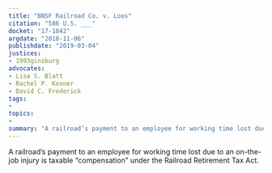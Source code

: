 ```yaml
---
title: "BNSF Railroad Co. v. Loos"
citation: "586 U.S. ___"
docket: "17-1042"
argdate: "2018-11-06"
publishdate: "2019-03-04"
justices:
- 1993ginsburg
advocates:
- Lisa S. Blatt
- Rachel P. Kovner
- David C. Frederick
tags:
- 
topics:
- 
summary: "A railroad’s payment to an employee for working time lost due to an on-the-job injury is taxable “compensation” under the Railroad Retirement Tax Act."
---
```

A railroad’s payment to an employee for working time lost due to an on-the-job injury is taxable “compensation” under the Railroad Retirement Tax Act.